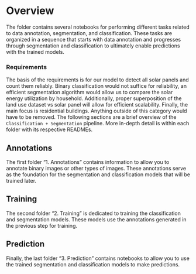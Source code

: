 # Overview
The folder contains several notebooks for performing different tasks related to data annotation, segmentation, and classification. These tasks are organized in a sequence that starts with data annotation and progresses through segmentation and classification to ultimately enable predictions with the trained models.


### Requirements
The basis of the requirements is for our model to detect all solar panels and count them reliably. Binary classification would not suffice for reliability, an efficient segmentation algorithm would allow us to compare the solar energy utilization by household.
Additionally, proper superposition of the land use dataset vs solar panel will allow for efficient scalability.
Finally, the main focus is residential buildings. Anything outside of this category would have to be removed.
The following sections are a brief overview of the `Classification + Segmentation` pipeline. More in-depth detail is within each folder with its respective READMEs.


## Annotations
The first folder “1. Annotations” contains information to allow you to annotate binary images or other types of images. These annotations serve as the foundation for the segmentation and classification models that will be trained later.

## Training
The second folder “2. Training” is dedicated to training the classification and segmentation models. These models use the annotations generated in the previous step for training. 

## Prediction
Finally, the last folder “3. Prediction” contains notebooks to allow you to use the trained segmentation and classification models to make predictions. 





